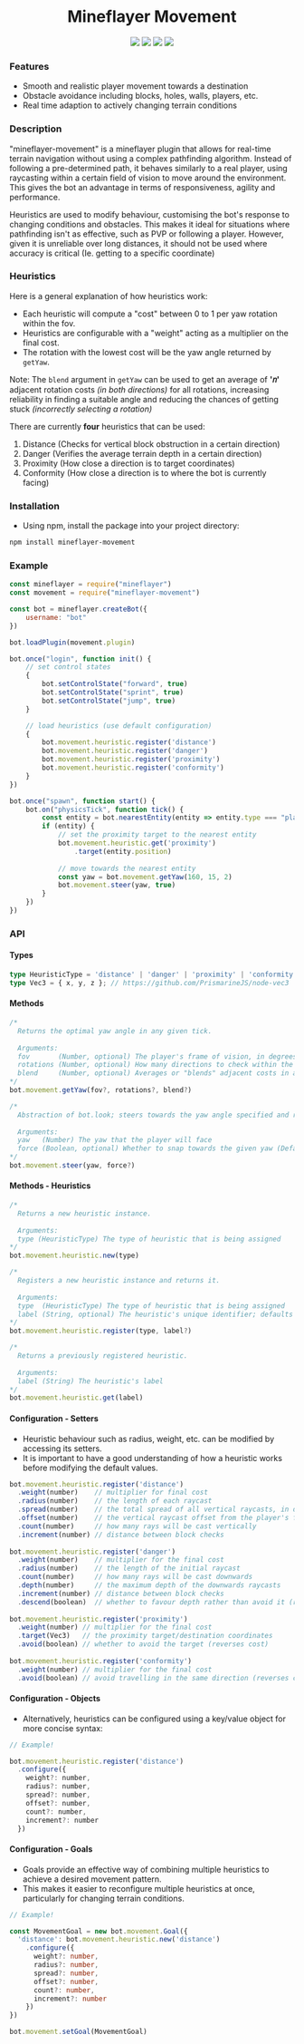 <div align="center">
  <h1>Mineflayer Movement</h1>
  <img src="https://img.shields.io/npm/v/mineflayer-movement?style=flat-square">
  <img src="https://img.shields.io/github/license/firejoust/mineflayer-movement?style=flat-square">
  <img src="https://img.shields.io/github/issues/firejoust/mineflayer-movement?style=flat-square">
  <img src="https://img.shields.io/github/issues-pr/firejoust/mineflayer-movement?style=flat-square">
</div>

### Features
- Smooth and realistic player movement towards a destination
- Obstacle avoidance including blocks, holes, walls, players, etc.
- Real time adaption to actively changing terrain conditions

### Description
"mineflayer-movement" is a mineflayer plugin that allows for real-time terrain navigation without using a complex pathfinding algorithm. Instead of following a pre-determined path, it behaves similarly to a real player, using raycasting within a certain field of vision to move around the environment. This gives the bot an advantage in terms of responsiveness, agility and performance.

Heuristics are used to modify behaviour, customising the bot's response to changing conditions and obstacles. This makes it ideal for situations where pathfinding isn't as effective, such as PVP or following a player. However, given it is unreliable over long distances, it should not be used where accuracy is critical (Ie. getting to a specific coordinate)

### Heuristics
Here is a general explanation of how heuristics work:
- Each heuristic will compute a "cost" between 0 to 1 per yaw rotation within the fov.
- Heuristics are configurable with a "weight" acting as a multiplier on the final cost.
- The rotation with the lowest cost will be the yaw angle returned by `getYaw`.

Note: The `blend` argument in `getYaw` can be used to get an average of **'𝑛'** adjacent rotation costs *(in both directions)* for all rotations, increasing reliability in finding a suitable angle and reducing the chances of getting stuck *(incorrectly selecting a rotation)*

There are currently **four** heuristics that can be used:
1. Distance (Checks for vertical block obstruction in a certain direction)
2. Danger (Verifies the average terrain depth in a certain direction)
3. Proximity (How close a direction is to target coordinates)
4. Conformity (How close a direction is to where the bot is currently facing)

### Installation
- Using npm, install the package into your project directory:
```sh
npm install mineflayer-movement
```

### Example
```js
const mineflayer = require("mineflayer")
const movement = require("mineflayer-movement")

const bot = mineflayer.createBot({
    username: "bot"
})

bot.loadPlugin(movement.plugin)

bot.once("login", function init() {
    // set control states
    {
        bot.setControlState("forward", true)
        bot.setControlState("sprint", true)
        bot.setControlState("jump", true)
    }

    // load heuristics (use default configuration)
    {
        bot.movement.heuristic.register('distance')
        bot.movement.heuristic.register('danger')
        bot.movement.heuristic.register('proximity')
        bot.movement.heuristic.register('conformity')
    }
})

bot.once("spawn", function start() {
    bot.on("physicsTick", function tick() {
        const entity = bot.nearestEntity(entity => entity.type === "player")
        if (entity) {
            // set the proximity target to the nearest entity
            bot.movement.heuristic.get('proximity')
                .target(entity.position)
            
            // move towards the nearest entity
            const yaw = bot.movement.getYaw(160, 15, 2)
            bot.movement.steer(yaw, true)
        }
    })
})
```

### API
#### Types
```ts
type HeuristicType = 'distance' | 'danger' | 'proximity' | 'conformity';
type Vec3 = { x, y, z }; // https://github.com/PrismarineJS/node-vec3
```
#### Methods

```js
/*
  Returns the optimal yaw angle in any given tick.
  
  Arguments:
  fov       (Number, optional) The player's frame of vision, in degrees (Default: 240)
  rotations (Number, optional) How many directions to check within the FOV (Default: 15)
  blend     (Number, optional) Averages or "blends" adjacent costs in a radius of N rotations (Default: 2)
*/
bot.movement.getYaw(fov?, rotations?, blend?)

/*
  Abstraction of bot.look; steers towards the yaw angle specified and returns a promise.
  
  Arguments:
  yaw   (Number) The yaw that the player will face
  force (Boolean, optional) Whether to snap towards the given yaw (Default: true)
*/
bot.movement.steer(yaw, force?)
```
#### Methods - Heuristics
```js
/*
  Returns a new heuristic instance.
  
  Arguments:
  type (HeuristicType) The type of heuristic that is being assigned
*/
bot.movement.heuristic.new(type)

/*
  Registers a new heuristic instance and returns it.
  
  Arguments:
  type  (HeuristicType) The type of heuristic that is being assigned
  label (String, optional) The heuristic's unique identifier; defaults to its type
*/
bot.movement.heuristic.register(type, label?)

/*
  Returns a previously registered heuristic.
  
  Arguments:
  label (String) The heuristic's label
*/
bot.movement.heuristic.get(label)
```
#### Configuration - Setters
- Heuristic behaviour such as radius, weight, etc. can be modified by accessing its setters.
- It is important to have a good understanding of how a heuristic works before modifying the default values.
```js
bot.movement.heuristic.register('distance')
  .weight(number)    // multiplier for final cost
  .radius(number)    // the length of each raycast
  .spread(number)    // the total spread of all vertical raycasts, in degrees
  .offset(number)    // the vertical raycast offset from the player's feet
  .count(number)     // how many rays will be cast vertically
  .increment(number) // distance between block checks
  
bot.movement.heuristic.register('danger')
  .weight(number)    // multiplier for the final cost
  .radius(number)    // the length of the initial raycast
  .count(number)     // how many rays will be cast downwards
  .depth(number)     // the maximum depth of the downwards raycasts
  .increment(number) // distance between block checks
  .descend(boolean)  // whether to favour depth rather than avoid it (reverses cost)
  
bot.movement.heuristic.register('proximity')
  .weight(number) // multiplier for the final cost
  .target(Vec3)   // the proximity target/destination coordinates
  .avoid(boolean) // whether to avoid the target (reverses cost)
  
bot.movement.heuristic.register('conformity')
  .weight(number) // multiplier for the final cost
  .avoid(boolean) // avoid travelling in the same direction (reverses cost)
```
#### Configuration - Objects
- Alternatively, heuristics can be configured using a key/value object for more concise syntax:
```js
// Example!

bot.movement.heuristic.register('distance')
  .configure({
    weight?: number,
    radius?: number,
    spread?: number,
    offset?: number,
    count?: number,
    increment?: number
  })
```
#### Configuration - Goals
- Goals provide an effective way of combining multiple heuristics to achieve a desired movement pattern.
- This makes it easier to reconfigure multiple heuristics at once, particularly for changing terrain conditions.
```ts
// Example!

const MovementGoal = new bot.movement.Goal({
  'distance': bot.movement.heuristic.new('distance')
    .configure({
      weight?: number,
      radius?: number,
      spread?: number,
      offset?: number,
      count?: number,
      increment?: number
    })
})

bot.movement.setGoal(MovementGoal)
```
